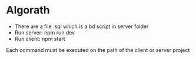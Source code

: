 # Algorath

- There are a file .sql which is a bd script in server folder
- Run server: npm run dev
- Run client: npm start

Each command must be executed on the path of the client or server project


